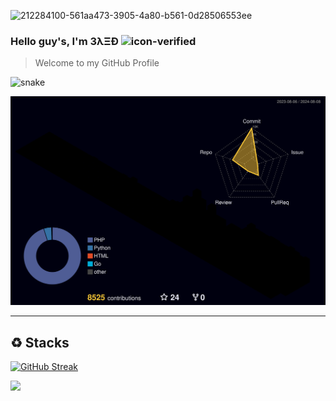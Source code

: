 ![212284100-561aa473-3905-4a80-b561-0d28506553ee](https://github.com/mansor427/IpScanner/assets/104245967/b09437c5-ffbc-49b9-ab64-fd138739dd66)

### Hello guy's, I'm 3λΞĐ ![icon-verified](https://img.icons8.com/color/20/verified-account--v1.png)
> Welcome to my GitHub Profile


![snake](https://github.com/3yed-61/3yed-61/assets/122279300/6e5a5f1d-5f10-43b5-9d46-4c88e51d7a3d)





![](./profile-3d-contrib/profile-night-rainbow.svg)



---------------------
## ♻ Stacks

[![GitHub Streak](https://streak-stats.demolab.com?user=3yed-61&theme=youtube-dark&border_radius=4.7)](https://git.io/streak-stats)


[![](https://visitcount.itsvg.in/api?id=3yed-61&label=Profile%20Views&pretty=false)](https://visitcount.itsvg.in)
